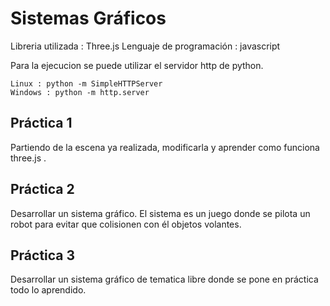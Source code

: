 # Sistemas Gráficos

Libreria utilizada : Three.js 
Lenguaje de programación : javascript

Para la ejecucion se puede utilizar el servidor http de python.

    Linux : python -m SimpleHTTPServer
    Windows : python -m http.server

## Práctica 1

Partiendo de la escena ya realizada, modificarla y aprender como funciona three.js .

## Práctica 2

Desarrollar un sistema gráfico. El sistema es un juego donde se pilota un robot para evitar que colisionen con él objetos volantes.

## Práctica 3

Desarrollar un sistema gráfico de tematica libre donde se pone en práctica todo lo aprendido.
